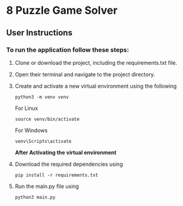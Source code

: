 # 8 Puzzle Game Solver

## User Instructions

### To run the application follow these steps:

1. Clone or download the project, including the requirements.txt file.
2. Open their terminal and navigate to the project directory.
3. Create and activate a new virtual environment using the following

   ```
   python3 -m venv venv
   ```

   For Linux

   ```
   source venv/bin/activate
   ```

   For Windows

   ```
   venv\Scripts\activate
   ```

   **After Activating the virtual environment**

4. Download the required dependencies using

   ```
   pip install -r requirements.txt
   ```

5. Run the main.py file using
   ```
   python3 main.py
   ```
